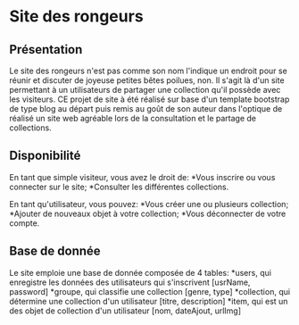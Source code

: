 # Site des rongeurs

## Présentation

Le site des rongeurs n'est pas comme son nom l'indique un endroit pour se réunir et discuter de joyeuse petites bêtes poilues, non. Il s'agit là d'un site permettant à un utilisateurs de partager une collection qu'il possède avec les visiteurs. CE projet de site à été réalisé sur base d'un template bootstrap de type blog au départ puis remis au goût de son auteur dans l'optique de réalisé un site web agréable lors de la consultation et le partage de collections.

## Disponibilité

En tant que simple visiteur, vous avez le droit de:
*Vous inscrire ou vous connecter sur le site;
*Consulter les différentes collections.

En tant qu'utilisateur, vous pouvez:
*Vous créer une ou plusieurs collection;
*Ajouter de nouveaux objet à votre collection;
*Vous déconnecter de votre compte.

## Base de donnée

Le site emploie une base de donnée composée de 4 tables:
*users, qui enregistre les données des utilisateurs qui s'inscrivent [usrName, password]
*groupe, qui classifie une collection [genre, type]
*collection, qui détermine une collection d'un utilisateur [titre, description]
*item, qui est un des objet de collection d'un utilisateur [nom, dateAjout, urlImg]
